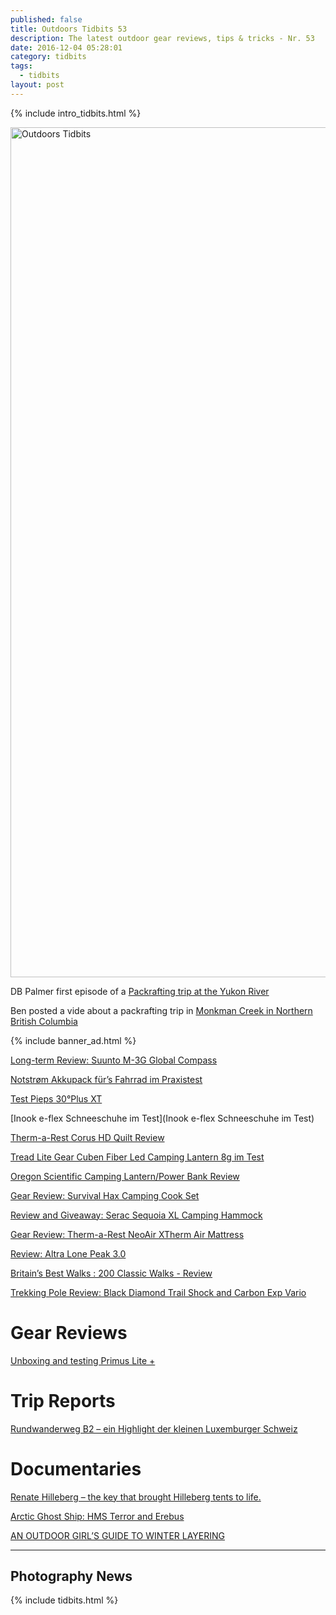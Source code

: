```yaml
---
published: false
title: Outdoors Tidbits 53
description: The latest outdoor gear reviews, tips & tricks - Nr. 53
date: 2016-12-04 05:28:01
category: tidbits
tags:
  - tidbits
layout: post
---
```

{% include intro_tidbits.html %}

<a data-flickr-embed="true"  href="https://www.flickr.com/photos/90204224@N07/16347596307/in/album-72157651193131682/" title="Lapland Finland"><img src="https://c4.staticflickr.com/8/7399/16347596307_fa3674a2f2_k.jpg" width="2048" height="1360" alt="Outdoors Tidbits"></a><script async src="//embedr.flickr.com/assets/client-code.js" charset="utf-8"></script>

DB Palmer first episode of a [Packrafting trip at the Yukon River](https://www.youtube.com/watch?v=i2vi03Y_75o)

Ben posted a vide about a packrafting trip in [Monkman Creek in Northern British Columbia](https://www.facebook.com/ben.brochu/posts/10157757017320231)

{% include banner_ad.html %}

[Long-term Review: Suunto M-3G Global Compass](http://andrewskurka.com/2016/long-term-review-suunto-m-3g-global-compass-adjustable-ultralight/)

[Notstrøm Akkupack für’s Fahrrad im Praxistest](http://gpsradler.de/test-technik/notstrom-akkupack-test/?pk_campaign=feed&pk_kwd=notstrom-akkupack-test)

[Test Pieps 30°Plus XT](http://ich-liebe-berge.ch/test-pieps-30-plus-xt/)

[Inook e-flex Schneeschuhe im Test](Inook e-flex Schneeschuhe im Test)

[Therm-a-Rest Corus HD Quilt Review](http://blog.outdoor-spirit.de/therm-a-rest-corus-hd-quilt-review/)

[Tread Lite Gear Cuben Fiber Led Camping Lantern 8g im Test ](http://quasiout.blogspot.com/2016/12/tread-lite-gear-cuben-fiber-led-camping.html)

[Oregon Scientific Camping Lantern/Power Bank Review](https://treelinebackpacker.com/2016/11/30/oregon-scientific-camping-lanternpower-bank-review/)


[Gear Review: Survival Hax Camping Cook Set](http://blog.trailcooking.com/2016/11/29/gear-review-survival-hax-camping-cook-set/)

[Review and Giveaway: Serac Sequoia XL Camping Hammock](http://feedproxy.google.com/~r/Adventure-inspired/~3/FPHLqaHyBi0/review-and-giveaway-serac-sequoia-hammock.html)

[Gear Review: Therm-a-Rest NeoAir XTherm Air Mattress](https://thebigoutside.com/gear-review-therm-a-rest-xtherm-air-mattress/)

[Review: Altra Lone Peak 3.0](http://andrewskurka.com/2016/altra-lone-peak-3-0-review-trail-shoe-running-hiking/)

[Britain’s Best Walks : 200 Classic Walks - Review](http://northernpies.blogspot.com/2016/11/britains-best-walks-200-classic-walks.html)

[Trekking Pole Review: Black Diamond Trail Shock and Carbon Exp Vario](http://www.njhiking.com/trekking-pole-review/)


# Gear Reviews
[Unboxing and testing Primus Lite +](https://www.youtube.com/watch?v=spIYhD9v0pA)

# Trip Reports
[Rundwanderweg B2 – ein Highlight der kleinen Luxemburger Schweiz](http://icheinfachunterwegs.de/rundwanderweg-b2-ein-highlight-der-kleinen-luxemburger-schweiz/)

# Documentaries
[Renate Hilleberg – the key that brought Hilleberg tents to life.](https://www.youtube.com/watch?v=tHFCc7KLPks)

[Arctic Ghost Ship: HMS Terror and Erebus](https://www.youtube.com/watch?v=H8z7Pov3hNo)

[AN OUTDOOR GIRL’S GUIDE TO WINTER LAYERING](https://babygotbackcountry.com/2016/12/02/an-outdoor-girls-guide-to-winter-layering/)


---

## Photography News

{% include tidbits.html %}
